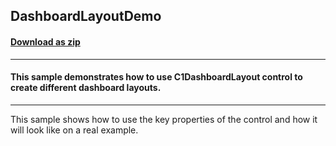 ## DashboardLayoutDemo
#### [Download as zip](https://grapecity.github.io/DownGit/#/home?url=https://github.com/GrapeCity/ComponentOne-WinForms-Samples/tree/master/NetFramework\DashboardLayout\VB\DashboardLayoutDemo)
____
#### This sample demonstrates how to use C1DashboardLayout control to create different dashboard layouts. 
____
This sample shows how to use the key properties of the control and how it will look like on a real example. 